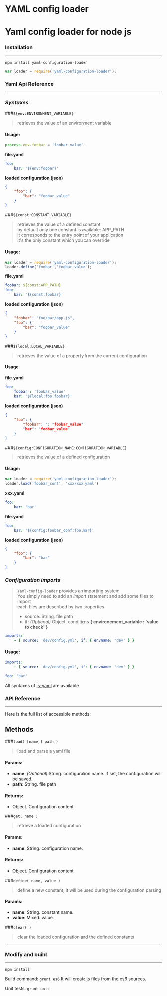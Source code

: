 # YAML config loader
Yaml config loader for node js
=======================

### Installation
------------

`npm install yaml-configuration-loader`  

````javascript
var loader = require('yaml-configuration-loader');
````

### Yaml Api Reference
------------

### *Syntaxes*

###`${env:ENVIRONMENT_VARIABLE}`
> retrieves the value of an environment variable

#### Usage:
````javascript
process.env.foobar = 'foobar_value';
````
**file.yaml**
````yaml
foo:
	bar: '${env:foobar}'
````
**loaded configuration (json)**
````json
{
	"foo": {
		"bar": "foobar_value"
	}
}
````

###`${const:CONSTANT_VARIABLE}`
> retrieves the value of a defined constant  
> by default only one constant is available: APP_PATH  
> it corresponds to the entry point of your application  
> it's the only constant which you can override  

#### Usage:
````javascript
var loader = require('yaml-configuration-loader');
loader.define('foobar','foobar_value');
````
**file.yaml**
````yaml
foobar: ${const:APP_PATH}
foo:
	bar: '${const:foobar}'
````
**loaded configuration (json)**
````json
{
	"foobar": "foo/bar/app.js",
	"foo": {
		"bar": "foobar_value"
	}
}
````

###`${local:LOCAL_VARIABLE}`
> retrieves the value of a property from the current configuration

#### Usage
**file.yaml**
````yaml
foo:
	foobar : 'foobar_value'
	bar: '${local:foo.foobar}'
````
**loaded configuration (json)**
````json
{
	"foo": {
		"foobar": ": "foobar_value",
		"bar": "foobar_value"
	}
}
````

###`${config:CONFIGURATION_NAME:CONFIGURATION_VARIABLE}`
> retrieves the value of a defined configuration  

#### Usage:
````javascript
var loader = require('yaml-configuration-loader');
loader.load('foobar_conf', 'xxx/xxx.yaml')
````
**xxx.yaml**
````yaml
foo:
	bar: 'bar'
````
**file.yaml**
````yaml
foo:
	bar: '${config:foobar_conf:foo.bar}'
````
**loaded configuration (json)**
````json
{
	"foo": {
		"bar": "bar"
	}
}
````

### *Configuration imports*
> `Yaml-config-loader` provides an importing system  
> You simply need to add an *import* statement and add some files to import  
> each files are described by two properties  
> - source: String. file path
> - if: *(Optional)* Object. conditions **{ environement_variable : 'value to check' }**

````yaml
imports:
    - { source: 'dev/config.yml', if: { envname: 'dev' } }
````

#### Usage:
````yaml
imports:
    - { source: 'dev/config.yml', if: { envname: 'dev' } }

foo: 'bar'
````


All syntaxes of [js-yaml](https://github.com/nodeca/js-yaml) are available

### API Reference
------------

Here is the full list of accessible methods:

## Methods

###`load( [name,] path )`
> load and parse a yaml file

#### Params:
 - **name**: *(Optional)* String. configuration name.
 if set, the configuration will be saved.
 - **path**: String. file path

#### Returns:
 - Object. Configuration content

###`get( name )`
> retrieve a loaded configuration

#### Params:
 - **name**: String. configuration name.

#### Returns:
 - Object. Configuration content

###`define( name, value )`
> define a new constant, it will be used during the configuration parsing

#### Params:
 - **name**: String. constant name.
 - **value**: Mixed. value.

###`clear( )`
> clear the loaded configuration and the defined constants

---

### Modify and build
--------------------

`npm install`

Build command: `grunt es6`
It will create js files from the es6 sources.

Unit tests: `grunt unit`

